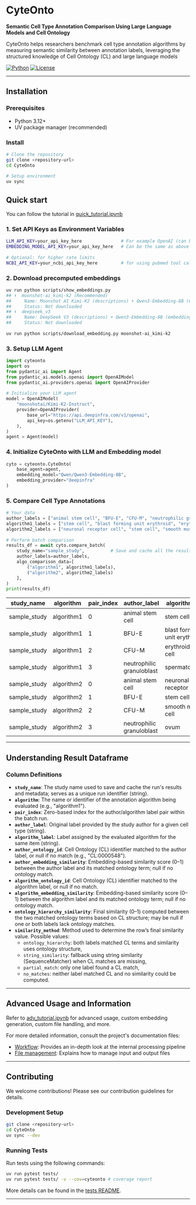# CyteOnto
 
**Semantic Cell Type Annotation Comparison Using Large Language Models and Cell Ontology**
 
CyteOnto helps researchers benchmark cell type annotation algorithms by measuring semantic similarity between annotation labels, leveraging the structured knowledge of Cell Ontology (CL) and large language models
 
[![Python](https://img.shields.io/badge/Python-3.12%2B-blue)](https://python.org)
[![License](https://img.shields.io/badge/License-MIT-green)](LICENSE)
 
---
 
## Installation
 
### Prerequisites
- Python 3.12+
- UV package manager (recommended)
 
### Install
```bash
# Clone the repository
git clone <repository-url>
cd CyteOnto
 
# Setup environment
uv sync
```
 
## Quick start

You can follow the tutorial in [quick_tutorial.ipynb](./notebooks/quick_tutorial.ipynb)
 
### 1. Set API Keys as Environment Variables
 
```bash
LLM_API_KEY=your_api_key_here               # For example OpenAI (can be other like groq, openrouter, google, xai, deepinfra, etc.)
EMBEDDING_MODEL_API_KEY=your_api_key_here   # Can be the same as above if the embedding model is from the same provider
 
# Optional: for higher rate limits
NCBI_API_KEY=your_ncbi_api_key_here         # for using pubmed tool calls
```
 
### 2. Download precomputed embeddings

```bash
uv run python scripts/show_embeddings.py
## ⬇️  moonshot-ai_kimi-k2 (Recommended)
##     Name: Moonshot AI Kimi-K2 (descriptions) + Qwen3-Embedding-8B (embeddings)
##     Status: Not downloaded
## ⬇️  deepseek_v3
##     Name: DeepSeek V3 (descriptions) + Qwen3-Embedding-8B (embeddings)
##     Status: Not downloaded
 
uv run python scripts/download_embedding.py moonshot-ai_kimi-k2
```
 
### 3. Setup LLM Agent
 
```python
import cyteonto
import os
from pydantic_ai import Agent
from pydantic_ai.models.openai import OpenAIModel
from pydantic_ai.providers.openai import OpenAIProvider
 
# Initialize your LLM agent
model = OpenAIModel(
    "moonshotai/Kimi-K2-Instruct",
    provider=OpenAIProvider(
        base_url="https://api.deepinfra.com/v1/openai",
        api_key=os.getenv("LLM_API_KEY"),
    ),
)
agent = Agent(model)
```
 
### 4. Initialize CyteOnto with LLM and Embedding model
```python
cyto = cyteonto.CyteOnto(
    base_agent=agent,
    embedding_model="Qwen/Qwen3-Embedding-8B", 
    embedding_provider="deepinfra"
)
```
 
### 5. Compare Cell Type Annotations
```python
# Your data
author_labels = ["animal stem cell", "BFU-E", "CFU-M", "neutrophilic granuloblast"]
algorithm1_labels = ["stem cell", "blast forming unit erythroid", "erythroid stem cell", "spermatogonium"]
algorithm2_labels = ["neuronal receptor cell", "stem cell", "smooth muscle cell", "ovum"]
 
# Perform batch comparison
results_df = await cyto.compare_batch(
    study_name="sample_study",          # Save and cache all the results to this directory. Serves as a unique run id.
    author_labels=author_labels,
    algo_comparison_data=[
        ("algorithm1", algorithm1_labels),
        ("algorithm2", algorithm2_labels)
    ],
)
print(results_df)
```
| study_name   | algorithm  | pair_index | author_label               | algorithm_label                          | author_ontology_id | author_embedding_similarity | algorithm_ontology_id  | algorithm_embedding_similarity | ontology_hierarchy_similarity| similarity_method      |
|--------------|------------|------------|----------------------------|------------------------------------------|--------------------|-----------------------------|------------------------|-------------------------------|-------------------------------|------------------------|
| sample_study | algorithm1 | 0          | animal stem cell           | stem cell                                | CL:0000034         | 0.9169                      | CL:0000723             | 0.8233                        | 0.9868                        | ontology_hierarchy     |
| sample_study | algorithm1 | 1          | BFU-E                      | blast forming unit erythroid             | CL:0001066         | 0.8798                      | CL:0001066             | 0.8651                        | 1.0000                        | ontology_hierarchy     |
| sample_study | algorithm1 | 2          | CFU-M                      | erythroid stem cell                      | CL:0000049         | 0.7403                      | CL:0000038             | 0.8797                        | 0.9121                        | ontology_hierarchy     |
| sample_study | algorithm1 | 3          | neutrophilic granuloblast  | spermatogonium                           | CL:0000042         | 0.9121                      | CL:0000020             | 0.9056                        | 0.7566                        | ontology_hierarchy     |
| sample_study | algorithm2 | 0          | animal stem cell           | neuronal receptor cell                   | CL:0000034         | 0.9169                      | CL:0000006             | 0.9087                        | 0.8564                        | ontology_hierarchy     |
| sample_study | algorithm2 | 1          | BFU-E                      | stem cell                                | CL:0001066         | 0.8798                      | CL:0000037             | 0.8089                        | 0.9234                        | ontology_hierarchy     |
| sample_study | algorithm2 | 2          | CFU-M                      | smooth muscle cell                       | CL:0000049         | 0.7403                      | CL:0000027             | 0.9222                        | 0.8703                        | ontology_hierarchy     |
| sample_study | algorithm2 | 3          | neutrophilic granuloblast  | ovum                                     | CL:0000042         | 0.9121                      | CL:0000025             | 0.9099                        | 0.8222                        | ontology_hierarchy     |

---
 
## Understanding Result Dataframe
 
### Column Definitions
- **`study_name`**: The study name used to save and cache the run's results and metadata; serves as a unique run identifier (string).
- **`algorithm`**: The name or identifier of the annotation algorithm being evaluated (e.g., "algorithm1").
- **`pair_index`**: Zero-based index for the author/algorithm label pair within the batch run.
- **`author_label`**: Original label provided by the study author for a given cell type (string).
- **`algorithm_label`**: Label assigned by the evaluated algorithm for the same item (string).
- **`author_ontology_id`**: Cell Ontology (CL) identifier matched to the author label, or null if no match (e.g., "CL:0000548").
- **`author_embedding_similarity`**: Embedding-based similarity score (0–1) between the author label and its matched ontology term; null if no ontology match.
- **`algorithm_ontology_id`**: Cell Ontology (CL) identifier matched to the algorithm label, or null if no match.
- **`algorithm_embedding_similarity`**: Embedding-based similarity score (0–1) between the algorithm label and its matched ontology term; null if no ontology match.
- **`ontology_hierarchy_similarity`**: Final similarity (0–1) computed between the two matched ontology terms based on CL structure; may be null if one or both labels lack ontology matches.
- **`similarity_method`**: Method used to determine the row’s final similarity value. Possible values:
    - `ontology_hierarchy`: both labels matched CL terms and similarity uses ontology structure,
    - `string_similarity`: fallback using string similarity (SequenceMatcher) when CL matches are missing,
    - `partial_match`: only one label found a CL match,
    - `no_matches`: neither label matched CL and no similarity could be computed.
---

## Advanced Usage and Information

Refer to [adv_tutorial.ipynb](./notebooks/adv_tutorial.ipynb) for advanced usage, custom embedding generation, custom file handling, and more.

For more detailed information, consult the project's documentation files:
- [Workflow](./docs/WORKFLOW.md): Provides an in-depth look at the internal processing pipeline
- [File management](./docs/FILE_MANAGEMENT.md): Explains how to manage input and output files

---
 
## Contributing
 
We welcome contributions! Please see our contribution guidelines for details.
 
### Development Setup
```bash
git clone <repository-url>
cd CyteOnto
uv sync --dev
```
 

### Running Tests

Run tests using the following commands:

```bash
uv run pytest tests/
uv run pytest tests/ -v --cov=cyteonto # coverage report
```

More details can be found in the [tests README](./tests/README.md).

---
